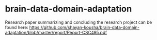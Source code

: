# brain-data-domain-adaptation
Research paper summarizing and concluding the research project can be found here: https://github.com/shayan-kousha/brain-data-domain-adaptation/blob/master/report/Report-CSC495.pdf
